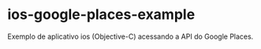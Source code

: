 # ios-google-places-example
Exemplo de aplicativo ios (Objective-C) acessando a API do Google Places.

